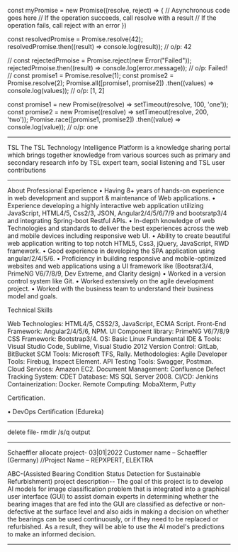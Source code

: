 const myPromise = new Promise((resolve, reject) => {
    // Asynchronous code goes here
    // If the operation succeeds, call resolve with a result
    // If the operation fails, call reject with an error
   })

   const resolvedPromise = Promise.resolve(42);
   resolvedPromise.then((result) => console.log(result)); // o/p: 42
   
   //
   const rejectedPrmoise = Promise.reject(new Error("Failed"));
   rejectedPrmoise.then((result) => console.log(error.message)); // o/p: Failed!
   // 
   const promise1 = Promise.resolve(1);
   const promise2 = Promise.resolve(2);
   Promise.all([promise1, promise2])
       .then((values) => console.log(values)); // o/p: [1, 2]

   const promise1 = new Promise((resolve) => setTimeout(resolve, 100, 'one'));
   const promise2 = new Promise((resolve) => setTimeout(resolve, 200, 'two'));
   Promise.race([promise1, promise2])
       .then((value) => console.log(value)); // o/p: one 

**************
TSL
The TSL Technology Intelligence Platform is a knowledge sharing portal which brings together knowledge from various sources such as primary and secondary research info by TSL expert team, social listening and TSL user contributions
**************
About
Professional Experience
• Having 8+ years of hands-on experience in web development and support & maintenance of Web applications.
• Experience developing a highly interactive web application utilizing JavaScript, HTML4/5, Css2/3, JSON, Angular2/4/5/6/7/9 and bootsratp3/4 and integrating Spring-boot Restful APIs.
• In-depth knowledge of web Technologies and standards to deliver the best experiences across the web and mobile devices including responsive web UI.
• Ability to create beautiful web application writing to top notch HTML5, Css3, jQuery, JavaScript, RWD framework.
• Good experience in developing the SPA application using angular/2/4/5/6.
• Proficiency in building responsive and mobile-optimized websites and web applications using a UI framework like (Bootsrat3/4, PrimeNG V6/7/8/9, Dev Extreme, and Clarity design)
• Worked in a version control system like Git.
• Worked extensively on the agile development project.
• Worked with the business team to understand their business model and goals.

Technical Skills

Web Technologies: HTML4/5, CSS2/3, JavaScript, ECMA Script.
Front-End Framework: Angular2/4/5/6, NPM.
UI Component library: PrimeNG V6/7/8/9
CSS Framework: Bootstrap3/4.
OS: Basic Linux Fundamental
IDE & Tools: Visual Studio Code, Sublime, Visual Studio 2012
Version Control: GitLab, BitBucket
SCM Tools: Microsoft TFS, Rally.
Methodologies: Agile
Developer Tools: Firebug, Inspect Element.
API Testing Tools: Swagger, Postman.
Cloud Services: Amazon EC2.
Document Management: Confluence
Defect Tracking System: CDET
Database: MS SQL Server 2008.
CI/CD: Jenkins
Containerization: Docker.
Remote Computing: MobaXterm, Putty


Certification.

• DevOps Certification (Edureka)
**************
delete file-
rmdir /s/q output
**************
Schaeffler allocate project- 03|01|2022
Customer name – Schaeffler (Germany)
//Project Name – REPXPERT, ELEKTRA

ABC-(Assisted Bearing Condition Status Detection for Sustainable Refurbishment) 
project description--
The goal of this project is to develop AI models for image classification problem that is integrated into a graphical user interface (GUI) to assist domain experts in determining whether the bearing images that are fed into the GUI are classified as defective or non-defective at the surface level and also aids in making a decision on whether the bearings can be used continuously, or if they need to be replaced or refurbished. As a result, they will be able to use the AI model's predictions to make an informed decision.
**************

